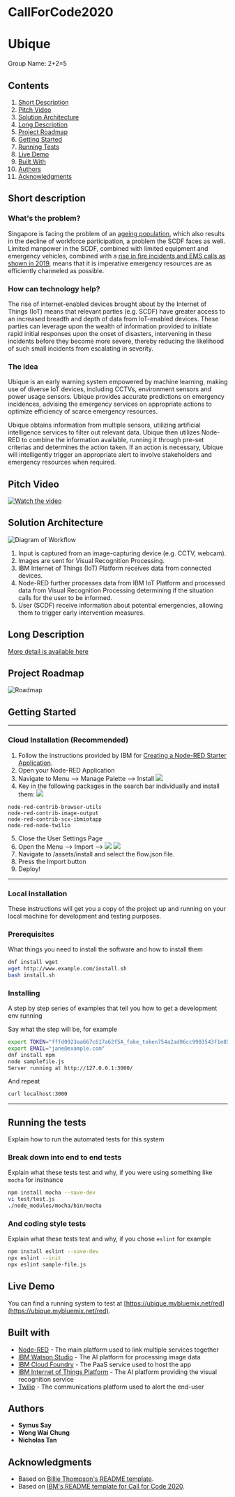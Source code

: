# CallForCode2020
 
# Ubique
Group Name: 2+2=5

## Contents

1. [Short Description](#short-description)
1. [Pitch Video](#pitch-video)
1. [Solution Architecture](#solution-architecture)
1. [Long Description](#long-description)
1. [Project Roadmap](#project-roadmap)
1. [Getting Started](#getting-started)
1. [Running Tests](#running-the-tests)
1. [Live Demo](#live-demo)
1. [Built With](#built-with)
1. [Authors](#authors)
1. [Acknowledgments](#acknowledgments)

## Short description

### What's the problem?
Singapore is facing the problem of an [ageing population](https://www.population.sg/articles/singapores-silver-age), which also results in the decline of workforce participation, a problem the SCDF faces as well. Limited manpower in the SCDF, combined with limited equipment and emergency vehicles, combined with a [rise in fire incidents and EMS calls as shown in 2019](https://www.scdf.gov.sg/docs/default-source/scdf-library/amb-fire-inspection-statistics/scdf-annual-statistics-2019.pdf), means that it is imperative emergency resources are as efficiently channeled as possible. 

### How can technology help?
The rise of internet-enabled devices brought about by the Internet of Things (IoT) means that relevant parties (e.g. SCDF) have greater access to an increased breadth and depth of data from IoT-enabled devices. These parties can leverage upon the wealth of information provided to initiate rapid initial responses upon the onset of disasters, intervening in these incidents before they become more severe, thereby reducing the likelihood of such small incidents from escalating in severity.

### The idea
Ubique is an early warning system empowered by machine learning, making use of diverse IoT devices, including CCTVs, environment sensors and power usage sensors. Ubique provides accurate predictions on emergency incidences, advising the emergency services on appropriate actions to optimize efficiency of scarce emergency resources. 

Ubique obtains information from multiple sensors, utilizing artificial intelligence services to filter out relevant data. Ubique then utilizes Node-RED to combine the information available, running it through pre-set criterias and determines the action taken. If an action is necessary, Ubique will intelligently trigger an appropriate alert to involve stakeholders and emergency resources when required. 

## Pitch Video

[![Watch the video](/assets/video/video.jpg)](https://youtu.be/vOgCOoy_Bx0)

## Solution Architecture

![Diagram of Workflow](/assets/workflow/workflow.png)

1. Input is captured from an image-capturing device (e.g. CCTV, webcam).
2. Images are sent for Visual Recognition Processing.
3. IBM Internet of Things (IoT) Platform receives data from connected devices.
4. Node-RED further processes data from IBM IoT Platform and processed data from Visual Recognition Processing determining if the situation calls for the user to be informed.
5. User (SCDF) receive information about potential emergencies, allowing them to trigger early intervention measures.

## Long Description

[More detail is available here](DESCRIPTION.md)

## Project Roadmap

![Roadmap](/assets/roadmap.jpg)

## Getting Started
***
### Cloud Installation (Recommended)

1. Follow the instructions provided by IBM for [Creating a Node-RED Starter Application](https://developer.ibm.com/components/node-red/tutorials/how-to-create-a-node-red-starter-application/).
2. Open your Node-RED Application
3. Navigate to Menu --> Manage Palette --> Install
![](/assets/install/menu1.png)
4. Key in the following packages in the search bar individually and install them: ![](/assets/install/settings.png)
```
node-red-contrib-browser-utils
node-red-contrib-image-output
node-red-contrib-scx-ibmiotapp
node-red-node-twilio
```
5. Close the User Settings Page
6. Open the Menu --> Import --> ![](/assets/install/import.png)
![](/assets/install/menu2.png)
7. Navigate to /assets/install and select the flow.json file.
8. Press the Import button
9. Deploy!
***
### Local Installation 

These instructions will get you a copy of the project up and running on your local machine for development and testing purposes. 

### Prerequisites

What things you need to install the software and how to install them

```bash
dnf install wget
wget http://www.example.com/install.sh
bash install.sh
```

### Installing

A step by step series of examples that tell you how to get a development env running

Say what the step will be, for example

```bash
export TOKEN="fffd0923aa667c617a62f5A_fake_token754a2ad06cc9903543f1e85"
export EMAIL="jane@example.com"
dnf install npm
node samplefile.js
Server running at http://127.0.0.1:3000/
```

And repeat

```bash
curl localhost:3000
```
***
## Running the tests

Explain how to run the automated tests for this system

### Break down into end to end tests

Explain what these tests test and why, if you were using something like `mocha` for instnance

```bash
npm install mocha --save-dev
vi test/test.js
./node_modules/mocha/bin/mocha
```

### And coding style tests

Explain what these tests test and why, if you chose `eslint` for example

```bash
npm install eslint --save-dev
npx eslint --init
npx eslint sample-file.js
```

## Live Demo

You can find a running system to test at [https://ubique.mybluemix.net/red](https://ubique.mybluemix.net/red).

## Built with

* [Node-RED](https://nodered.org/) - The main platform used to link multiple services together
* [IBM Watson Studio](https://cloud.ibm.com/catalog/services/watson-studio) - The AI platform for processing image data
* [IBM Cloud Foundry](https://cloud.ibm.com/cloudfoundry/overview) - The PaaS service used to host the app
* [IBM Internet of Things Platform](https://cloud.ibm.com/catalog/services/internet-of-things-platform) - The AI platform providing the visual recognition service 
* [Twilio](https://www.twilio.com/) - The communications platform used to alert the end-user

## Authors

* **Symus Say**
* **Wong Wai Chung**
* **Nicholas Tan**

## Acknowledgments

* Based on [Billie Thompson's README template](https://gist.github.com/PurpleBooth/109311bb0361f32d87a2).
* Based on [IBM's README template for Call for Code 2020](https://github.com/Code-and-Response/Project-Sample).
